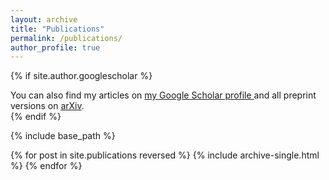 ```yaml
---
layout: archive
title: "Publications"
permalink: /publications/
author_profile: true
---
```


{% if site.author.googlescholar %}
  <div class="wordwrap">You can also find my articles on <a href="{{site.author.googlescholar}}">my Google Scholar profile </a> and all preprint versions on <a href="https://arxiv.org/search/?query=ralihe&searchtype=all">arXiv</a>.</div> 
{% endif %}

{% include base_path %}

{% for post in site.publications reversed %}
  {% include archive-single.html %}
{% endfor %}
